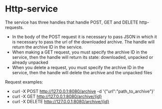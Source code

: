 # Http-service
The service has three handles that handle POST, GET and DELETE http-requests. 
- In the body of the POST request it is necessary to pass JSON in which it is necessary to pass the url of the downloaded archive. The handle will return the archive ID in the service. 
- When making a GET request, you must specify the archive ID in the service, then the handle will return its state: downloaded, unpacked or already unpacked
- When you delete a request, you must specify the archive ID in the service, then the handle will delete the archive and the unpacked files

Request examples:
- curl -X POST http://127.0.0.1:8080/archive -d '{"url":"path_to_archive"}'
- curl -X GET http://127.0.0.1:8080/archive/{id}
- curl -X DELETE http://127.0.0.1:8080/archive/{id}